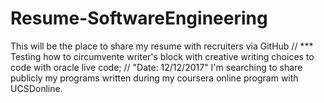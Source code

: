 # Resume-SoftwareEngineering
This will be the place to share my resume with recruiters via GitHub
// *** Testing how to circumvente writer's block with creative writing choices to code with oracle live code; 
// "Date: 12/12/2017" I'm searching to share publicly my programs written during my coursera online program with UCSDonline.
